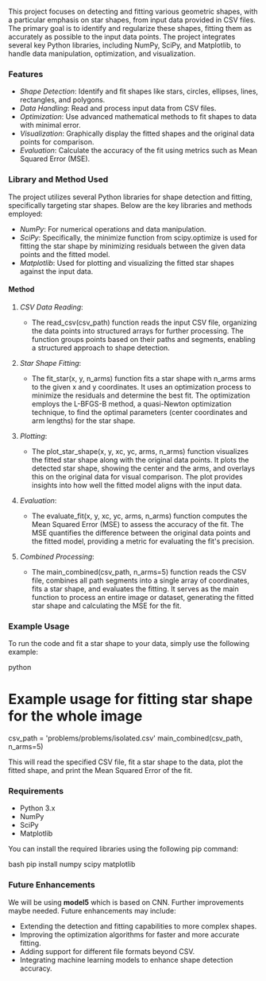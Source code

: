 This project focuses on detecting and fitting various geometric shapes, with a particular emphasis on star shapes, from input data provided in CSV files. The primary goal is to identify and regularize these shapes, fitting them as accurately as possible to the input data points. The project integrates several key Python libraries, including NumPy, SciPy, and Matplotlib, to handle data manipulation, optimization, and visualization.

### Features

- *Shape Detection*: Identify and fit shapes like stars, circles, ellipses, lines, rectangles, and polygons.
- *Data Handling*: Read and process input data from CSV files.
- *Optimization*: Use advanced mathematical methods to fit shapes to data with minimal error.
- *Visualization*: Graphically display the fitted shapes and the original data points for comparison.
- *Evaluation*: Calculate the accuracy of the fit using metrics such as Mean Squared Error (MSE).

### Library and Method Used

The project utilizes several Python libraries for shape detection and fitting, specifically targeting star shapes. Below are the key libraries and methods employed:

- *NumPy*: For numerical operations and data manipulation.
- *SciPy*: Specifically, the minimize function from scipy.optimize is used for fitting the star shape by minimizing residuals between the given data points and the fitted model.
- *Matplotlib*: Used for plotting and visualizing the fitted star shapes against the input data.

#### Method

1. *CSV Data Reading*: 
   - The read_csv(csv_path) function reads the input CSV file, organizing the data points into structured arrays for further processing. The function groups points based on their paths and segments, enabling a structured approach to shape detection.

2. *Star Shape Fitting*: 
   - The fit_star(x, y, n_arms) function fits a star shape with n_arms arms to the given x and y coordinates. It uses an optimization process to minimize the residuals and determine the best fit. The optimization employs the L-BFGS-B method, a quasi-Newton optimization technique, to find the optimal parameters (center coordinates and arm lengths) for the star shape.

3. *Plotting*:
   - The plot_star_shape(x, y, xc, yc, arms, n_arms) function visualizes the fitted star shape along with the original data points. It plots the detected star shape, showing the center and the arms, and overlays this on the original data for visual comparison. The plot provides insights into how well the fitted model aligns with the input data.

4. *Evaluation*:
   - The evaluate_fit(x, y, xc, yc, arms, n_arms) function computes the Mean Squared Error (MSE) to assess the accuracy of the fit. The MSE quantifies the difference between the original data points and the fitted model, providing a metric for evaluating the fit's precision.

5. *Combined Processing*:
   - The main_combined(csv_path, n_arms=5) function reads the CSV file, combines all path segments into a single array of coordinates, fits a star shape, and evaluates the fitting. It serves as the main function to process an entire image or dataset, generating the fitted star shape and calculating the MSE for the fit.

### Example Usage

To run the code and fit a star shape to your data, simply use the following example:

python
# Example usage for fitting star shape for the whole image
csv_path = 'problems/problems/isolated.csv'
main_combined(csv_path, n_arms=5)


This will read the specified CSV file, fit a star shape to the data, plot the fitted shape, and print the Mean Squared Error of the fit.

### Requirements

- Python 3.x
- NumPy
- SciPy
- Matplotlib

You can install the required libraries using the following pip command:

bash
pip install numpy scipy matplotlib


### Future Enhancements

We will be using **model5** which is based on CNN. Further improvements maybe needed.
Future enhancements may include:

- Extending the detection and fitting capabilities to more complex shapes.
- Improving the optimization algorithms for faster and more accurate fitting.
- Adding support for different file formats beyond CSV.
- Integrating machine learning models to enhance shape detection accuracy.



